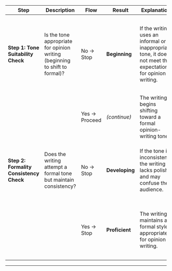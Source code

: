 | **Step**                         | **Description**                                                                        | **Flow**       | **Result**     | **Explanation**                                                                                                     | **Examples**                                                     | **Justification**                                                                                                                                  |
|---------------------------------|----------------------------------------------------------------------------------------|---------------|----------------|---------------------------------------------------------------------------------------------------------------------|------------------------------------------------------------------|------------------------------------------------------------------------------------------------------------------------------------------------------|
| **Step 1: Tone Suitability Check**  | Is the tone appropriate for opinion writing (beginning to shift to formal)?              | No → Stop      | **Beginning**  | If the writing uses an informal or inappropriate tone, it does not meet the expectations for opinion writing.       | “I think cats are cool lol they are super chill.”                | The use of “lol” and “super chill” creates a highly informal tone, unsuitable for structured opinion writing.                                      |
|                                 |                                                                                        | Yes → Proceed  | *(continue)*   | The writing begins shifting toward a formal opinion-writing tone.                                                   | -                                                                | -                                                                                                                                                  |
| **Step 2: Formality Consistency Check** | Does the writing attempt a formal tone but maintain consistency?                               | No → Stop      | **Developing** | If the tone is inconsistent, the writing lacks polish and may confuse the audience.                                 | “Cats are better pets. They, um, like, don’t need much work.”    | The mix of informal fillers (“um, like”) disrupts an otherwise formal opinion statement.                                                           |
|                                 |                                                                                        | Yes → Stop     | **Proficient** | The writing maintains a formal style appropriate for opinion writing.                                               | “Cats are independent pets that require less maintenance than dogs.” | The statement is concise and retains a consistently formal tone without informal fillers.                                                          |

---

